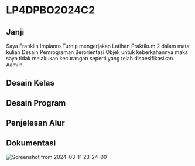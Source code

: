 # LP4DPBO2024C2
## Janji
Saya Franklin Impianro Turnip mengerjakan Latihan Praktikum 2 dalam mata kuliah Desain Pemrograman Berorientasi Objek untuk keberkahannya maka saya tidak melakukan kecurangan seperti yang telah dispesifikasikan. Aamiin.


## Desain Kelas


## Desain Program

## Penjelesan Alur


## Dokumentasi
![Screenshot from 2024-03-11 23-24-00](https://github.com/FITurnip/LP4DPBO2024C2/assets/119851319/aadcfd38-d6cc-409b-a92d-168c3d4636c4)
